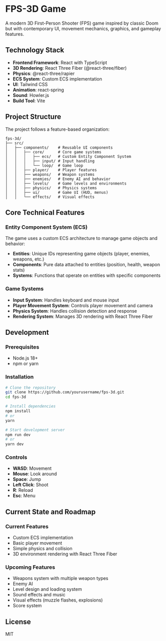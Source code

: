 # FPS-3D Game

A modern 3D First-Person Shooter (FPS) game inspired by classic Doom but with contemporary UI, movement mechanics, graphics, and gameplay features.

## Technology Stack

- **Frontend Framework**: React with TypeScript
- **3D Rendering**: React Three Fiber (@react-three/fiber)
- **Physics**: @react-three/rapier
- **ECS System**: Custom ECS implementation
- **UI**: Tailwind CSS
- **Animation**: react-spring
- **Sound**: Howler.js
- **Build Tool**: Vite

## Project Structure

The project follows a feature-based organization:

```
fps-3d/
├── src/
│   ├── components/    # Reusable UI components
│   │   ├── core/      # Core game systems
│   │   │   ├── ecs/   # Custom Entity Component System
│   │   │   ├── input/ # Input handling
│   │   │   └── loop/  # Game loop
│   │   ├── player/    # Player features
│   │   ├── weapons/   # Weapon systems
│   │   ├── enemies/   # Enemy AI and behavior
│   │   ├── levels/    # Game levels and environments
│   │   ├── physics/   # Physics systems
│   │   ├── ui/        # Game UI (HUD, menus)
│   │   └── effects/   # Visual effects
```

## Core Technical Features

### Entity Component System (ECS)

The game uses a custom ECS architecture to manage game objects and behavior:

- **Entities**: Unique IDs representing game objects (player, enemies, weapons, etc.)
- **Components**: Pure data attached to entities (position, health, weapon stats)
- **Systems**: Functions that operate on entities with specific components

### Game Systems

- **Input System**: Handles keyboard and mouse input
- **Player Movement System**: Controls player movement and camera
- **Physics System**: Handles collision detection and response
- **Rendering System**: Manages 3D rendering with React Three Fiber

## Development

### Prerequisites

- Node.js 18+
- npm or yarn

### Installation

```bash
# Clone the repository
git clone https://github.com/yourusername/fps-3d.git
cd fps-3d

# Install dependencies
npm install
# or
yarn

# Start development server
npm run dev
# or
yarn dev
```

### Controls

- **WASD**: Movement
- **Mouse**: Look around
- **Space**: Jump
- **Left Click**: Shoot
- **R**: Reload
- **Esc**: Menu

## Current State and Roadmap

### Current Features

- Custom ECS implementation
- Basic player movement
- Simple physics and collision
- 3D environment rendering with React Three Fiber

### Upcoming Features

- Weapons system with multiple weapon types
- Enemy AI
- Level design and loading system
- Sound effects and music
- Visual effects (muzzle flashes, explosions)
- Score system

## License

MIT
